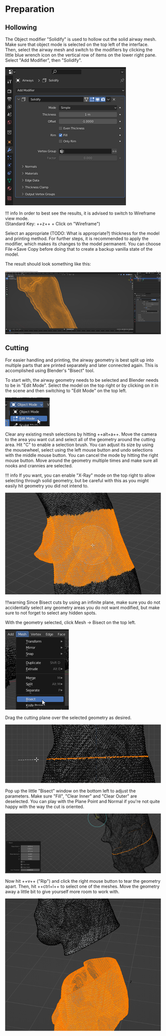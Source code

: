 # Preparation

## Hollowing

The Object modifier "Solidify" is used to hollow out the solid airway mesh. Make sure that object mode
is selected on the top left of the interface. Then, select the airway mesh and switch to the
modifiers by clicking the little blue wrench icon on the vertical row of items on the lower right pane. Select "Add Modifier",
then "Solidify". 

![Hollowed Airway](img/preparation_solidify.png)

!!! info
    In order to best see the results, it is advised to switch to Wireframe view mode.  
    (Standard Key: ++z++ + Click on "Wireframe")

Select an appropriate (TODO: What is appropriate?) thickness for the model and printing method. For further steps,
it is recommended to apply the modifier, which makes its changes to the model permanent. You can choose File->Save Copy before
doing that to create a backup vanilla state of the model.

The result should look something like this:

![Hollowed Airway](img/preparation_hollowing.png)

## Cutting

For easier handling and printing, the airway geometry is best split up into multiple parts that are printed separately
and later connected again. This is accomplished using Blender's "Bisect" tool.

To start with, the airway geometry needs to be selected and Blender needs to be in "Edit Mode". Select the model on the top right or by clicking on it in the scene and then switching to "Edit Mode" on the top left.

![Edit Mode](img/edit_mode.png)

Clear any existing mesh selections by hitting ++alt+a++. Move the camera to the area you want cut and select all of the geometry around the cutting area. Hit "C" to enable a selection brush. You can adjust its size by using the mousewheel, select using the left mouse button and undo selections with the middle mouse button. You can cancel the mode by hitting the right mouse button. Move around the geometry multiple times and make sure all nooks and crannies are selected. 

!!! info
    If you want, you can enable "X-Ray" mode on the top right to allow selecting through solid geometry, but be careful with this as you might easily hit geometry you did not intend to.

![Bisect Selection](img/bisect_selecting.png)

!!!warning
    Since Bisect cuts by using an infinite plane, make sure you do not accidentally select any geometry areas you do not want modified, but make sure to not forget to select any hidden spots.

With the geometry selected, click Mesh -> Bisect on the top left.

![Bisect Menu](img/bisect_menu.png)

Drag the cutting plane over the selected geometry as desired.

![Bisecting](img/bisect_doing.png)

Pop up the little "Bisect" window on the bottom left to adjust the parameters. Make sure "Fill", "Clear Inner" and "Clear Outer" are deselected. You can play with the Plane Point and Normal if you're not quite happy with the way the cut is
oriented.

![Bisecting](img/bisect_adjusting.png)

Now hit ++v++ ("Rip") and click the right mouse button to tear the geometry apart. Then, hit ++ctrl+l++ to select one of the meshes. Move the geometry away a little bit to give yourself more room to work with.

![After Bisect, Rip and Grab](img/bisect_after.png)